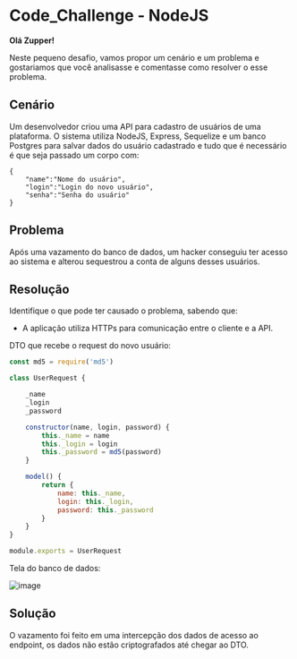 
# Code_Challenge - NodeJS

**Olá Zupper!**

Neste pequeno desafio, vamos propor um cenário e um problema e gostariamos que você analisasse e comentasse como resolver o esse problema.

## Cenário
Um desenvolvedor criou uma API para cadastro de usuários de uma plataforma.
O sistema utiliza NodeJS, Express, Sequelize e um banco Postgres para salvar dados do usuário cadastrado e tudo que é necessário é que seja passado um corpo com:

```
{
    "name":"Nome do usuário",
    "login":"Login do novo usuário",
    "senha":"Senha do usuário"
}
```

## Problema
Após uma vazamento do banco de dados, um hacker conseguiu ter acesso ao sistema e alterou sequestrou a conta de alguns desses usuários.

## Resolução
Identifique o que pode ter causado o problema, sabendo que:

- A aplicação utiliza HTTPs para comunicação entre o cliente e a API.

DTO que recebe o request do novo usuário:

```javascript
const md5 = require('md5')

class UserRequest {

    _name
    _login
    _password

    constructor(name, login, password) {
        this._name = name
        this._login = login
        this._password = md5(password)
    }

    model() {
        return {
            name: this._name,
            login: this._login,
            password: this._password
        }
    }
}

module.exports = UserRequest
```


Tela do banco de dados: 

![image](https://user-images.githubusercontent.com/90329628/141365554-585488de-831a-4610-b9ec-2127d161fd69.png)


## Solução

O vazamento foi feito em uma intercepção dos dados de acesso ao endpoint, os dados não estão criptografados até chegar ao DTO. 